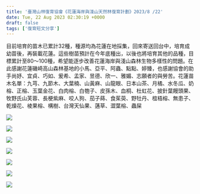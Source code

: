 ```yaml
---
title: '臺灣山林復育協會《花蓮海岸與淺山天然林復育計劃》2023/8 /22'
date: Tue, 22 Aug 2023 02:30:19 +0000
draft: false
tags: ['復育短文分享']
---
```


目前培育的苗木已累計32種，種源均為花蓮在地採集，回來寄送回台中，培育成幼苗後，再裝載花蓮。這些樹苗預計在今年底種出，以後也將培育其他的品種，目標累計至80～100種，希望能逐步改善花蓮海岸與淺山森林生物多樣性的問題。在此感謝花蓮磯崎高山森林基地的小馬、亞平、阿蟲、點點、婷臻，也感謝協會的助手尚妤、宜貞、巧如、爰希、孟家、昱德、欣一、雅媚、志願者的與勞苦。花蓮苗木名單：九芎、九節木、大葉楠、山黃麻、山龍眼、日本山茶、月橘、水冬瓜、奶榕、正榕、玉葉金花、白肉榕、白匏子、皮孫木、血桐、杜虹花、披針葉饅頭果、牧野氏山芙蓉、長梗紫麻、咬人狗、茄子蒔、食茱萸、野牡丹、椬梧榕、無患子、乾燥花、棱果榕、構樹、台灣天仙果、蓪草、澀葉榕、蟲屎

![](https://www.reforestation.tw/wp-content/uploads/2024/01/367461361_6941624575857123_7274199928152905750_n-1024x768.jpg)

![](https://www.reforestation.tw/wp-content/uploads/2024/01/369870942_6941624299190484_8754864912959711784_n-1024x768.jpg)

![](https://www.reforestation.tw/wp-content/uploads/2024/01/369871877_6941624699190444_3348651087717471275_n-1024x768.jpg)

![](https://www.reforestation.tw/wp-content/uploads/2024/01/369934798_6941625019190412_5361171660044253111_n-1024x768.jpg)

![](https://www.reforestation.tw/wp-content/uploads/2024/01/369945000_6941624745857106_1647846175308093466_n-1024x768.jpg)

![](https://www.reforestation.tw/wp-content/uploads/2024/01/369948353_6941624532523794_8315115960085584505_n-1024x768.jpg)

![](https://www.reforestation.tw/wp-content/uploads/2024/01/370035539_6941624355857145_3741332319474858152_n-1024x768.jpg)